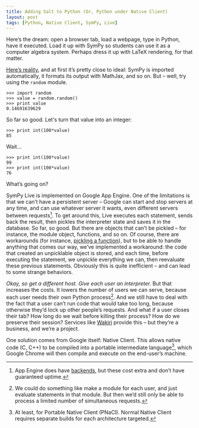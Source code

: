 ```yaml
---
title: Adding Salt to Python (Or, Python under Native Client)
layout: post
tags: [Python, Native Client, SymPy, Live]
---
```


Here’s the dream: open a browser tab, load a webpage, type in Python, have
it executed. Load it up with SymPy so students can use it as a computer
algebra system. Perhaps dress it up with LaTeX rendering, for that matter.

[Here’s reality](http://live.sympy.org), and at first it’s pretty close to
ideal: SymPy is imported automatically, it formats its output with MathJax,
and so on. But – well, try using the `random` module.

    >>> import random
    >>> value = random.random()
    >>> print value
    0.14691639629

So far so good. Let's turn that value into an integer:

    >>> print int(100*value)
    85

Wait…

    >>> print int(100*value)
    99
    >>> print int(100*value)
    76

What’s going on?

SymPy Live is implemented on Google App Engine. One of the limitations is
that we can’t have a persistent server – Google can start and stop servers
at any time, and can use whatever server it wants, even different servers
between requests[^2]. To get around this, Live executes each statement,
sends back the result, then pickles the interpreter state and saves it in
the database. So far, so good. But there are objects that can’t be pickled –
for instance, the module object, functions, and so on. Of course, there are
workarounds (for instance,
[pickling a function](http://stackoverflow.com/questions/1253528)), but to
be able to handle anything that comes our way, we’ve implemented a
workaround: the code that created an unpicklable object is stored, and each
time, before executing the statement, we unpickle everything we can, then
reevaluate these previous statements. Obviously this is quite inefficient –
and can lead to some strange behaviors.

*Okay, so get a different host. Give each user an interpreter.* But that
increases the costs. It lowers the number of users we can serve, because
each user needs their own Python process[^1]. And we still have to deal with
the fact that a user can’t run code that would take too long, because
otherwise they’d lock up other people’s requests. And what if a user closes
their tab? How long do we wait before killing their process? How do we
preserve their session? Services like [Wakiri](http://www.wakiri.io) provide
this – but they’re a business, and we’re a project.

One solution comes from Google itself: Native Client. This allows native
code (C, C++) to be compiled into a portable intermediate language[^3],
which Google Chrome will then compile and execute on the end-user’s machine.


[^1]: We could do something like make a module for each user, and just
      evaluate statements in that module. But then we’d still only be able
      to process a limited number of simultaneous requests.

[^2]: App Engine does have
      [backends](https://developers.google.com/appengine/docs/python/backends/),
      but these cost extra and don’t have guaranteed uptime.

[^3]: At least, for Portable Native Client (PNaCl). Normal Native Client
      requires separate builds for each architecture targeted.
